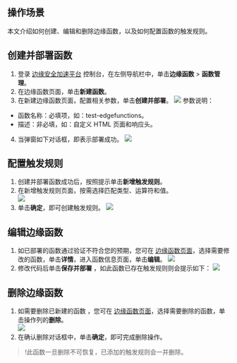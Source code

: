 ## 操作场景
本文介绍如何创建、编辑和删除边缘函数，以及如何配置函数的触发规则。

## 创建并部署函数
1. 登录 [边缘安全加速平台](https://console.cloud.tencent.com/edgeone) 控制台，在左侧导航栏中，单击**边缘函数** > **函数管理**。
2. 在边缘函数页面，单击**新建函数**。
3. 在新建边缘函数页面，配置相关参数，单击**创建并部署**。
![](https://qcloudimg.tencent-cloud.cn/raw/afc9a366d77e35bb8d2749bf8768b03f.png)
参数说明：
 - 函数名称：必填项，如：test-edgefunctions。
 - 描述：非必填，如：自定义 HTML 页面和响应头。
4. 当弹窗如下对话框，即表示部署成功。
![](https://qcloudimg.tencent-cloud.cn/raw/c58b33c8e113ceb54401d89af0fb61d0.png)


## 配置触发规则
1. 创建并部署函数成功后，按照提示单击**新增触发规则**。
2. 在新增触发规则页面，按需选择匹配类型、运算符和值。  
![](https://qcloudimg.tencent-cloud.cn/raw/2d9b7bececc78c140c2617f6fe877277.png)
3. 单击**确定**，即可创建触发规则。
![](https://qcloudimg.tencent-cloud.cn/raw/ab4b375ab2c9c29a3dbbcbcd7262da95.png)


## 编辑边缘函数
1. 如已部署的函数通过验证不符合您的预期，您可在 [边缘函数页面](https://console.cloud.tencent.com/edgeone/edgefunctions)，选择需要修改的函数，单击**详情**，进入函数信息页面，单击**编辑**。
![](https://qcloudimg.tencent-cloud.cn/raw/6a9494f3a1effa04425683c86aaf8f46.png)
2. 修改代码后单击**保存并部署** ，如此函数已存在触发规则则会提示如下： 
![](https://qcloudimg.tencent-cloud.cn/raw/f448e3d87ae1f464cd9f2056c6634fe1.png)

## 删除边缘函数
1. 如需要删除已新建的函数 ，您可在 [边缘函数页面](https://console.cloud.tencent.com/edgeone/edgefunctions)，选择需要删除的函数，单击操作列的**删除**。  
![](https://qcloudimg.tencent-cloud.cn/raw/59c4cd1e19bd1e78a736f80bd01f271d.png)
2. 在确认删除对话框中，单击**确定**，即可完成删除操作。  
>!此函数一旦删除不可恢复，已添加的触发规则会一并删除。
>
